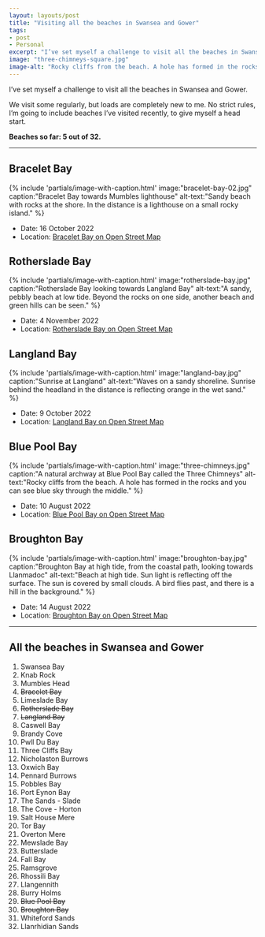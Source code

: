 ```yaml
---
layout: layouts/post
title: "Visiting all the beaches in Swansea and Gower"
tags:
- post
- Personal
excerpt: "I’ve set myself a challenge to visit all the beaches in Swansea and Gower. There are about 32 in total."
image: "three-chimneys-square.jpg"
image-alt: "Rocky cliffs from the beach. A hole has formed in the rocks and you can see blue sky through the middle."
---
```


I’ve set myself a challenge to visit all the beaches in Swansea and Gower.

We visit some regularly, but loads are completely new to me. No strict rules, I’m going to include beaches I’ve visited recently, to give myself a head start.

**Beaches so far: 5 out of 32.**

***

## Bracelet Bay

{%
  include 'partials/image-with-caption.html'
  image:"bracelet-bay-02.jpg"
  caption:"Bracelet Bay towards Mumbles lighthouse"
  alt-text:"Sandy beach with rocks at the shore. In the distance is a lighthouse on a small rocky island."
%}

- Date: 16 October 2022
- Location: [Bracelet Bay on Open Street Map](https://www.openstreetmap.org/#map=17/51.567019/-3.978289)

## Rotherslade Bay

{%
  include 'partials/image-with-caption.html'
  image:"rotherslade-bay.jpg"
  caption:"Rotherslade Bay looking towards Langland Bay"
  alt-text:"A sandy, pebbly beach at low tide. Beyond the rocks on one side, another beach and green hills can be seen."
%}

- Date: 4 November 2022
- Location: [Rotherslade Bay on Open Street Map](https://www.openstreetmap.org/#map=17/51.567/-4.007)

## Langland Bay

{%
  include 'partials/image-with-caption.html'
  image:"langland-bay.jpg"
  caption:"Sunrise at Langland"
  alt-text:"Waves on a sandy shoreline. Sunrise behind the headland in the distance is reflecting orange in the wet sand."
%}

- Date: 9 October 2022
- Location: [Langland Bay on Open Street Map](https://www.openstreetmap.org/#map=17/51.56680/-4.01322)

## Blue Pool Bay

{%
  include 'partials/image-with-caption.html'
  image:"three-chimneys.jpg"
  caption:"A natural archway at Blue Pool Bay called the Three Chimneys"
  alt-text:"Rocky cliffs from the beach. A hole has formed in the rocks and you can see blue sky through the middle."
%}

- Date: 10 August 2022
- Location: [Blue Pool Bay on Open Street Map](https://www.openstreetmap.org/#map=17/51.61383/-4.30064)

## Broughton Bay

{%
  include 'partials/image-with-caption.html'
  image:"broughton-bay.jpg"
  caption:"Broughton Bay at high tide, from the coastal path, looking towards Llanmadoc"
  alt-text:"Beach at high tide. Sun light is reflecting off the surface. The sun is covered by small clouds. A bird flies past, and there is a hill in the background."
%}

- Date: 14 August 2022
- Location: [Broughton Bay on Open Street Map](https://www.openstreetmap.org/#map=17/51.614/-4.288)

***

## All the beaches in Swansea and Gower

1. Swansea Bay
2. Knab Rock
3. Mumbles Head
4. ~~Bracelet Bay~~
5. Limeslade Bay
6. ~~Rotherslade Bay~~
7. ~~Langland Bay~~
8. Caswell Bay
9. Brandy Cove
10. Pwll Du Bay
11. Three Cliffs Bay
12. Nicholaston Burrows
13. Oxwich Bay
14. Pennard Burrows
15. Pobbles Bay
16. Port Eynon Bay
17. The Sands - Slade
18. The Cove - Horton 
19. Salt House Mere
20. Tor Bay
21. Overton Mere
22. Mewslade Bay
23. Butterslade
24. Fall Bay 
25. Ramsgrove
26. Rhossili Bay
27. Llangennith
28. Burry Holms
29. ~~Blue Pool Bay~~
30. ~~Broughton Bay~~
31. Whiteford Sands
32. Llanrhidian Sands